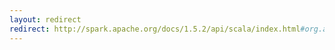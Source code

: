 ```yaml
---
layout: redirect
redirect: http://spark.apache.org/docs/1.5.2/api/scala/index.html#org.apache.spark.ml.feature.StopWordsRemover
---
```

